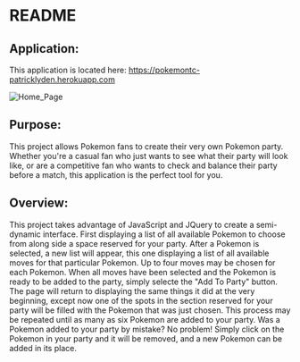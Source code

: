 # README

## Application:<br>
This application is located here: https://pokemontc-patricklyden.herokuapp.com

![Home_Page](../Saved-Images/My_Pokemon_Party_Home_Page.png)

## Purpose:<br>
This project allows Pokemon fans to create their very own Pokemon party.  Whether you're a casual fan who just wants to see what their party will look like, or are a competitive fan who wants to check and balance their party before a match, this application is the perfect tool for you.

## Overview:<br>
This project takes advantage of JavaScript and JQuery to create a semi-dynamic interface.  First displaying a list of all available Pokemon to choose from along side a space reserved for your party.  After a Pokemon is selected, a new list will appear, this one displaying a list of all available moves for that particular Pokemon.  Up to four moves may be chosen for each Pokemon.  When all moves have been selected and the Pokemon is ready to be added to the party, simply selecte the "Add To Party" button.  The page will return to displaying the same things it did at the very beginning, except now one of the spots in the section reserved for your party will be filled with the Pokemon that was just chosen.  This process may be repeated until as many as six Pokemon are added to your party. Was a Pokemon added to your party by mistake?  No problem!  Simply click on the Pokemon in your party and it will be removed, and a new Pokemon can be added in its place.


